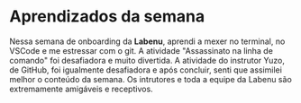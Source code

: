 # Aprendizados da semana

Nessa semana de onboarding da **Labenu**, aprendi a mexer no terminal,
no VSCode e me estressar com o git.
A atividade "Assassinato na linha de comando" foi desafiadora e muito divertida.
A atividade do instrutor Yuzo, de GitHub, foi igualmente desafiadora e após concluir, senti que assimilei melhor o conteúdo da semana.
Os intrutores e toda a equipe da Labenu são extremamente amigáveis e receptivos.
